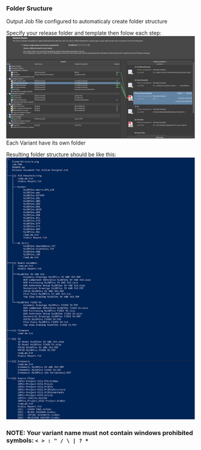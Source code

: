 ### Folder Sructure

Output Job file configured to automaticaly create folder structure

Specify your release folder and template then folow each step:
<img src="/Release Files/Job.PNG" >
Each Variant have its own folder

Resulting folder structure should be like this:
<img src="/Release Files/FolderStructure.png" >

### NOTE: Your variant name must not contain windows prohibited symbols: `< > : " / \ | ? *`
